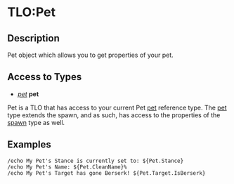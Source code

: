 # TLO:Pet

## Description

Pet object which allows you to get properties of your pet.

## Access to Types

* [_pet_](../data-types/datatype-pet.md) **pet**

Pet is a TLO that has access to your current Pet [pet](../data-types/datatype-pet.md) reference type. The [pet](../data-types/datatype-pet.md) type extends the spawn, and as such, has access to the properties of the [spawn](../data-types/datatype-spawn.md) type as well.

## Examples

`/echo My Pet's Stance is currently set to: ${Pet.Stance}`  
`/echo My Pet's Name: ${Pet.CleanName}%`  
`/echo My Pet's Target has gone Berserk! ${Pet.Target.IsBerserk}`
